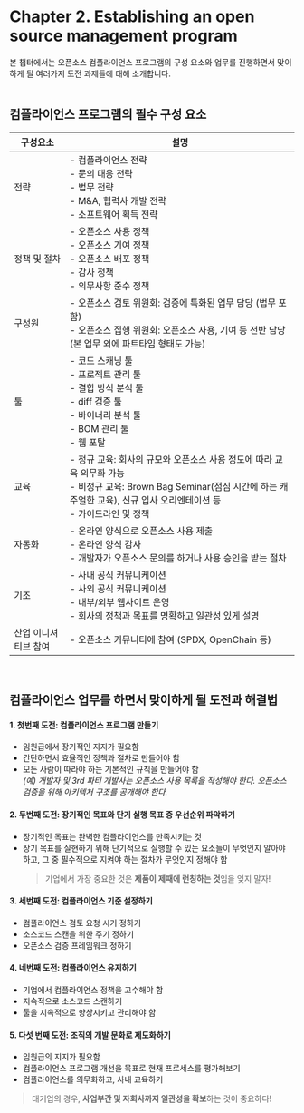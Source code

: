 # Chapter 2. Establishing an open source management program
본 챕터에서는 오픈소스 컴플라이언스 프로그램의 구성 요소와 업무를 진행하면서 맞이하게 될 여러가지 도전 과제들에 대해 소개합니다.
<br>
<br>

## 컴플라이언스 프로그램의 필수 구성 요소
| 구성요소 | 설명 |
|---------|-----|
| 전략 | - 컴플라이언스 전략 <br> - 문의 대응 전략 <br> - 법무 전략 <br> - M&A, 협력사 개발 전략 <br> - 소프트웨어 획득 전략 |
| 정책 및 절차 | - 오픈소스 사용 정책 <br> - 오픈소스 기여 정책 <br> - 오픈소스 배포 정책 <br> - 감사 정책 <br> - 의무사항 준수 정책 |
| 구성원 | - 오픈소스 검토 위원회: 검증에 특화된 업무 담당 (법무 포함) <br> - 오픈소스 집행 위원회: 오픈소스 사용, 기여 등 전반 담당 (본 업무 외에 파트타임 형태도 가능) |
| 툴 | - 코드 스캐닝 툴 <br> - 프로젝트 관리 툴 <br> -  결합 방식 분석 툴 <br> - diff 검증 툴 <br> - 바이너리 분석 툴 <br> - BOM 관리 툴 <br> - 웹 포탈 |
| 교육 | - 정규 교육: 회사의 규모와 오픈소스 사용 정도에 따라 교육 의무화 가능 <br> - 비정규 교육: Brown Bag Seminar(점심 시간에 하는 캐주얼한 교육), 신규 입사 오리엔테이션 등 <br> - 가이드라인 및 정책 |
| 자동화 | - 온라인 양식으로 오픈소스 사용 제출 <br> - 온라인 양식 감사 <br> - 개발자가 오픈소스 문의를 하거나 사용 승인을 받는 절차 |
| 기조 | - 사내 공식 커뮤니케이션 <br> - 사외 공식 커뮤니케이션 <br> - 내부/외부 웹사이트 운영 <br> - 회사의 정책과 목표를 명확하고 일관성 있게 설명 |
| 산업 이니셔티브 참여 | -  오픈소스 커뮤니티에 참여 (SPDX, OpenChain 등) |
<br>


## 컴플라이언스 업무를 하면서 맞이하게 될 도전과 해결법
#### 1. 첫번째 도전: 컴플라이언스 프로그램 만들기
- 임원급에서 장기적인 지지가 필요함
- 간단하면서 효율적인 정책과 절차로 만들어야 함
- 모든 사람이 따라야 하는 기본적인 규칙을 만들어야 함 <br>
  *(예) 개발자 및 3rd 파티 개발사는 오픈소스 사용 목록을 작성해야 한다. 오픈소스 검증을 위해 아키텍처 구조를 공개해야 한다.*

#### 2. 두번째 도전: 장기적인 목표와 단기 실행 목표 중 우선순위 파악하기
- 장기적인 목표는 완벽한 컴플라이언스를 만족시키는 것
- 장기 목표를 실현하기 위해 단기적으로 실행할 수 있는 요소들이 무엇인지 알아야 하고, 그 중 필수적으로 지켜야 하는 절차가 무엇인지 정해야 함
  > 기업에서 가장 중요한 것은 **제품이 제때에 런칭하는 것**임을 잊지 말자!

#### 3. 세번째 도전: 컴플라이언스 기준 설정하기
- 컴플라이언스 검토 요청 시기 정하기
- 소스코드 스캔을 위한 주기 정하기
- 오픈소스 검증 프레임워크 정하기

#### 4. 네번째 도전: 컴플라이언스 유지하기
- 기업에서 컴플라이언스 정책을 고수해야 함
- 지속적으로 소스코드 스캔하기
- 툴을 지속적으로 향상시키고 관리해야 함

#### 5. 다섯 번째 도전: 조직의 개발 문화로 제도화하기
-	임원급의 지지가 필요함
-	컴플라이언스 프로그램 개선을 목표로 현재 프로세스를 평가해보기
-	컴플라이언스를 의무화하고, 사내 교육하기
  >	대기업의 경우, **사업부간 및 자회사까지 일관성을 확보**하는 것이 중요하다!
